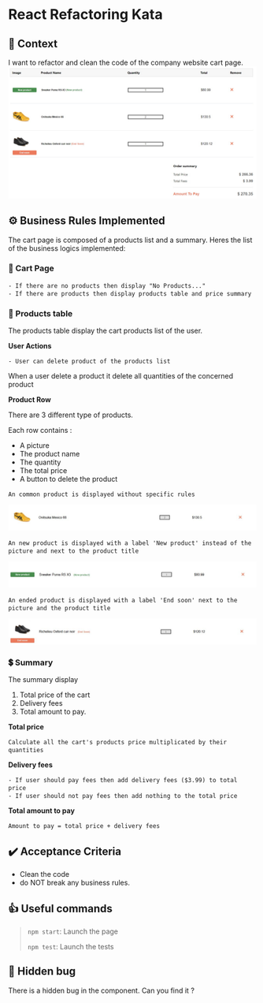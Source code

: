 # React Refactoring Kata

## 🚩 Context

I want to refactor and clean the code of the company website cart page.
![Cart Page](public/images/cartPage.JPG)

## ⚙️ Business Rules Implemented

The cart page is composed of a products list and a summary.
Heres the list of the business logics implemented:

### 🛒 Cart Page

```
- If there are no products then display "No Products..."
- If there are products then display products table and price summary
```

### 🧾 Products table

The products table display the cart products list of the user.

**User Actions**

```
- User can delete product of the products list
```

When a user delete a product it delete all quantities of the concerned product

**Product Row**

There are 3 different type of products.

Each row contains :

- A picture
- The product name
- The quantity
- The total price
- A button to delete the product

```
An common product is displayed without specific rules
```

![Common Product](public/images/commonProduct.JPG)

```
An new product is displayed with a label 'New product' instead of the picture and next to the product title
```

![New Product](public/images/newProduct.JPG)

```
An ended product is displayed with a label 'End soon' next to the picture and the product title
```

![Ended Product](public/images/endedProduct.JPG)

### 💲 Summary

The summary display

1. Total price of the cart
2. Delivery fees
3. Total amount to pay.

**Total price**

```
Calculate all the cart's products price multiplicated by their quantities
```

**Delivery fees**

```
- If user should pay fees then add delivery fees ($3.99) to total price
- If user should not pay fees then add nothing to the total price
```

**Total amount to pay**

```
Amount to pay = total price + delivery fees
```

## ✔️ Acceptance Criteria

- Clean the code
- do NOT break any business rules.

## 👍 Useful commands

> `npm start`: Launch the page
>
> `npm test`: Launch the tests

## 🐛 Hidden bug

There is a hidden bug in the component. Can you find it ?
